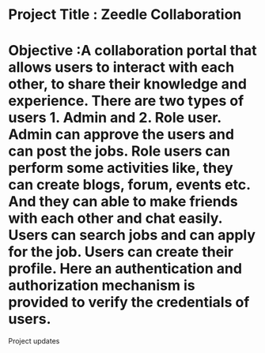 # Project Title : Zeedle Collaboration 
# Objective :A collaboration portal that allows users to interact with each other, to share their knowledge and experience. There are two types of users 1. Admin and 2. Role user. Admin can approve the users and can post the jobs. Role users can perform some activities like, they can create blogs, forum, events etc. And they can able to make friends with each other and chat easily. Users can search jobs and can apply for the job. Users can create their profile.  Here an authentication and authorization mechanism is provided to verify the credentials of users.
Project updates
